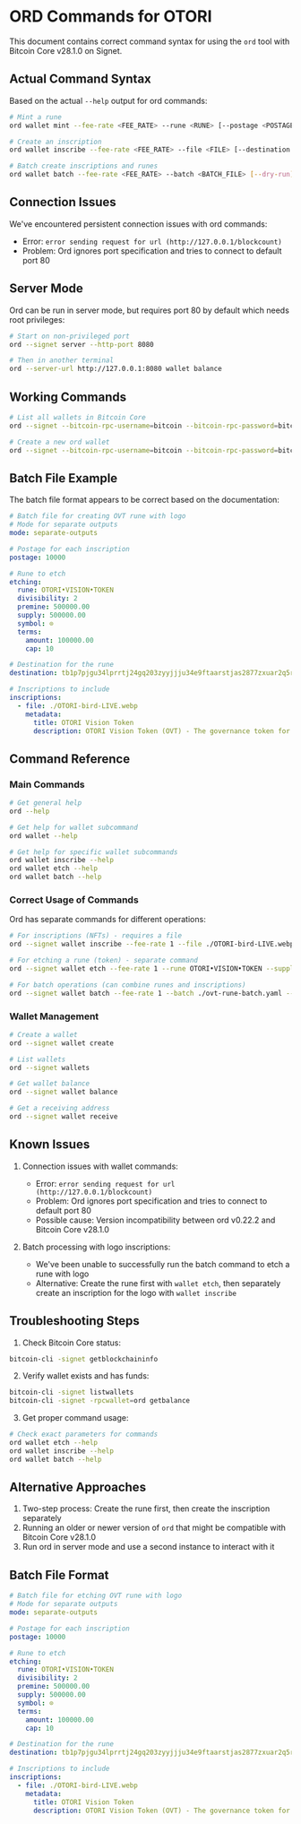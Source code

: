 # ORD Commands for OTORI

This document contains correct command syntax for using the `ord` tool with Bitcoin Core v28.1.0 on Signet.

## Actual Command Syntax

Based on the actual `--help` output for ord commands:

```bash
# Mint a rune
ord wallet mint --fee-rate <FEE_RATE> --rune <RUNE> [--postage <POSTAGE>] [--destination <DESTINATION>]

# Create an inscription
ord wallet inscribe --fee-rate <FEE_RATE> --file <FILE> [--destination <DESTINATION>] [--dry-run]

# Batch create inscriptions and runes
ord wallet batch --fee-rate <FEE_RATE> --batch <BATCH_FILE> [--dry-run]
```

## Connection Issues

We've encountered persistent connection issues with ord commands:
- Error: `error sending request for url (http://127.0.0.1/blockcount)`
- Problem: Ord ignores port specification and tries to connect to default port 80

## Server Mode

Ord can be run in server mode, but requires port 80 by default which needs root privileges:

```bash
# Start on non-privileged port
ord --signet server --http-port 8080

# Then in another terminal
ord --server-url http://127.0.0.1:8080 wallet balance
```

## Working Commands

```bash
# List all wallets in Bitcoin Core
ord --signet --bitcoin-rpc-username=bitcoin --bitcoin-rpc-password=bitcoin --bitcoin-rpc-url=http://127.0.0.1:38332 wallets

# Create a new ord wallet
ord --signet --bitcoin-rpc-username=bitcoin --bitcoin-rpc-password=bitcoin --bitcoin-rpc-url=http://127.0.0.1:38332 wallet create
```

## Batch File Example

The batch file format appears to be correct based on the documentation:

```yaml
# Batch file for creating OVT rune with logo
# Mode for separate outputs
mode: separate-outputs

# Postage for each inscription
postage: 10000

# Rune to etch
etching:
  rune: OTORI•VISION•TOKEN
  divisibility: 2
  premine: 500000.00
  supply: 500000.00
  symbol: ⊙
  terms:
    amount: 100000.00
    cap: 10

# Destination for the rune
destination: tb1p7pjgu34lprrtj24gq203zyyjjju34e9ftaarstjas2877zxuar2q5ru9yz

# Inscriptions to include
inscriptions:
  - file: ./OTORI-bird-LIVE.webp
    metadata:
      title: OTORI Vision Token
      description: OTORI Vision Token (OVT) - The governance token for the OTORI ecosystem
```

## Command Reference

### Main Commands

```bash
# Get general help
ord --help

# Get help for wallet subcommand
ord wallet --help

# Get help for specific wallet subcommands
ord wallet inscribe --help
ord wallet etch --help
ord wallet batch --help
```

### Correct Usage of Commands

Ord has separate commands for different operations:

```bash
# For inscriptions (NFTs) - requires a file
ord --signet wallet inscribe --fee-rate 1 --file ./OTORI-bird-LIVE.webp --dry-run

# For etching a rune (token) - separate command
ord --signet wallet etch --fee-rate 1 --rune OTORI•VISION•TOKEN --supply 500000 --divisibility 2 --destination tb1p7pjgu34lprrtj24gq203zyyjjju34e9ftaarstjas2877zxuar2q5ru9yz --dry-run

# For batch operations (can combine runes and inscriptions)
ord --signet wallet batch --fee-rate 1 --batch ./ovt-rune-batch.yaml --dry-run
```

### Wallet Management

```bash
# Create a wallet
ord --signet wallet create

# List wallets
ord --signet wallets

# Get wallet balance
ord --signet wallet balance

# Get a receiving address
ord --signet wallet receive
```

## Known Issues

1. Connection issues with wallet commands:
   - Error: `error sending request for url (http://127.0.0.1/blockcount)`
   - Problem: Ord ignores port specification and tries to connect to default port 80
   - Possible cause: Version incompatibility between ord v0.22.2 and Bitcoin Core v28.1.0

2. Batch processing with logo inscriptions:
   - We've been unable to successfully run the batch command to etch a rune with logo
   - Alternative: Create the rune first with `wallet etch`, then separately create an inscription for the logo with `wallet inscribe`

## Troubleshooting Steps

1. Check Bitcoin Core status:
```bash
bitcoin-cli -signet getblockchaininfo
```

2. Verify wallet exists and has funds:
```bash
bitcoin-cli -signet listwallets
bitcoin-cli -signet -rpcwallet=ord getbalance
```

3. Get proper command usage:
```bash
# Check exact parameters for commands
ord wallet etch --help
ord wallet inscribe --help
ord wallet batch --help
```

## Alternative Approaches

1. Two-step process: Create the rune first, then create the inscription separately
2. Running an older or newer version of `ord` that might be compatible with Bitcoin Core v28.1.0
3. Run ord in server mode and use a second instance to interact with it

## Batch File Format

```yaml
# Batch file for etching OVT rune with logo
# Mode for separate outputs
mode: separate-outputs

# Postage for each inscription
postage: 10000

# Rune to etch
etching:
  rune: OTORI•VISION•TOKEN
  divisibility: 2
  premine: 500000.00
  supply: 500000.00
  symbol: ⊙
  terms:
    amount: 100000.00
    cap: 10

# Destination for the rune
destination: tb1p7pjgu34lprrtj24gq203zyyjjju34e9ftaarstjas2877zxuar2q5ru9yz

# Inscriptions to include
inscriptions:
  - file: ./OTORI-bird-LIVE.webp
    metadata:
      title: OTORI Vision Token
      description: OTORI Vision Token (OVT) - The governance token for the OTORI ecosystem